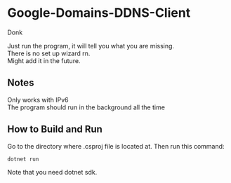 # Google-Domains-DDNS-Client
Donk

Just run the program, it will tell you what you are missing.  
There is no set up wizard rn.  
Might add it in the future.  


## Notes  
Only works with IPv6  
The program should run in the background all the time


## How to Build and Run  
Go to the directory where .csproj file is located at. Then run this command:  
```cmd
dotnet run
```
Note that you need dotnet sdk.